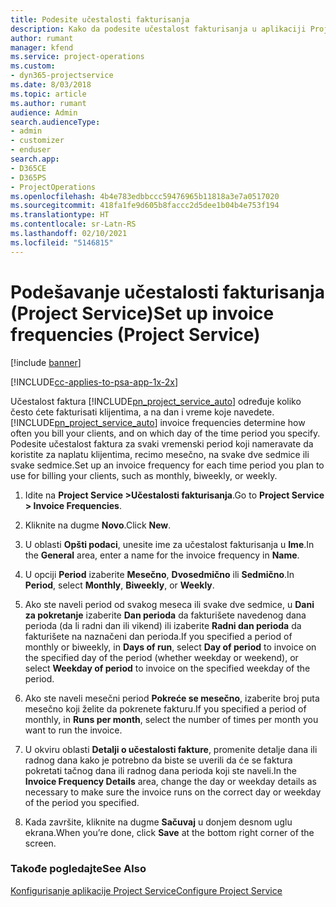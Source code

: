 ```yaml
---
title: Podesite učestalosti fakturisanja
description: Kako da podesite učestalost fakturisanja u aplikaciji Project Service
author: rumant
manager: kfend
ms.service: project-operations
ms.custom:
- dyn365-projectservice
ms.date: 8/03/2018
ms.topic: article
ms.author: rumant
audience: Admin
search.audienceType:
- admin
- customizer
- enduser
search.app:
- D365CE
- D365PS
- ProjectOperations
ms.openlocfilehash: 4b4e783edbbccc59476965b11818a3e7a0517020
ms.sourcegitcommit: 418fa1fe9d605b8faccc2d5dee1b04b4e753f194
ms.translationtype: HT
ms.contentlocale: sr-Latn-RS
ms.lasthandoff: 02/10/2021
ms.locfileid: "5146815"
---
```

# <a name="set-up-invoice-frequencies-project-service"></a><span data-ttu-id="7fcc2-103">Podešavanje učestalosti fakturisanja (Project Service)</span><span class="sxs-lookup"><span data-stu-id="7fcc2-103">Set up invoice frequencies (Project Service)</span></span>

[!include [banner](../includes/psa-now-project-operations.md)]

[!INCLUDE[cc-applies-to-psa-app-1x-2x](../includes/cc-applies-to-psa-app-1x-2x.md)]

<span data-ttu-id="7fcc2-104">Učestalost faktura [!INCLUDE[pn_project_service_auto](../includes/pn-project-service-auto.md)] određuje koliko često ćete fakturisati klijentima, a na dan i vreme koje navedete.</span><span class="sxs-lookup"><span data-stu-id="7fcc2-104">[!INCLUDE[pn_project_service_auto](../includes/pn-project-service-auto.md)] invoice frequencies determine how often you bill your clients, and on which day of the time period you specify.</span></span> <span data-ttu-id="7fcc2-105">Podesite učestalost faktura za svaki vremenski period koji nameravate da koristite za naplatu klijentima, recimo mesečno, na svake dve sedmice ili svake sedmice.</span><span class="sxs-lookup"><span data-stu-id="7fcc2-105">Set up an invoice frequency for each time period you plan to use for billing your clients, such as monthly, biweekly, or weekly.</span></span>  
  
1.  <span data-ttu-id="7fcc2-106">Idite na **Project Service >Učestalosti fakturisanja**.</span><span class="sxs-lookup"><span data-stu-id="7fcc2-106">Go to **Project Service > Invoice Frequencies**.</span></span>  
  
2.  <span data-ttu-id="7fcc2-107">Kliknite na dugme **Novo**.</span><span class="sxs-lookup"><span data-stu-id="7fcc2-107">Click **New**.</span></span>  
  
3.  <span data-ttu-id="7fcc2-108">U oblasti **Opšti podaci**, unesite ime za učestalost fakturisanja u **Ime**.</span><span class="sxs-lookup"><span data-stu-id="7fcc2-108">In the **General** area, enter a name for the invoice frequency in **Name**.</span></span>  
  
4.  <span data-ttu-id="7fcc2-109">U opciji **Period** izaberite **Mesečno**, **Dvosedmično** ili **Sedmično**.</span><span class="sxs-lookup"><span data-stu-id="7fcc2-109">In **Period**, select **Monthly**, **Biweekly**, or **Weekly**.</span></span>  
  
5.  <span data-ttu-id="7fcc2-110">Ako ste naveli period od svakog meseca ili svake dve sedmice, u **Dani za pokretanje** izaberite **Dan perioda** da fakturišete navedenog dana perioda (da li radni dan ili vikend) ili izaberite **Radni dan perioda** da fakturišete na naznačeni dan perioda.</span><span class="sxs-lookup"><span data-stu-id="7fcc2-110">If you specified a period of monthly or biweekly, in **Days of run**, select **Day of period** to invoice on the specified day of the period (whether weekday or weekend), or select **Weekday of period** to invoice on the specified weekday of the period.</span></span>  
  
6.  <span data-ttu-id="7fcc2-111">Ako ste naveli mesečni period **Pokreće se mesečno**, izaberite broj puta mesečno koji želite da pokrenete fakturu.</span><span class="sxs-lookup"><span data-stu-id="7fcc2-111">If you specified a period of monthly, in **Runs per month**, select the number of times per month you want to run the invoice.</span></span>  
  
7.  <span data-ttu-id="7fcc2-112">U okviru oblasti **Detalji o učestalosti fakture**, promenite detalje dana ili radnog dana kako je potrebno da biste se uverili da će se faktura pokretati tačnog dana ili radnog dana perioda koji ste naveli.</span><span class="sxs-lookup"><span data-stu-id="7fcc2-112">In the **Invoice Frequency Details** area, change the day or weekday details as necessary to make sure the invoice runs on the correct day or weekday of the period you specified.</span></span>  
  
8.  <span data-ttu-id="7fcc2-113">Kada završite, kliknite na dugme **Sačuvaj** u donjem desnom uglu ekrana.</span><span class="sxs-lookup"><span data-stu-id="7fcc2-113">When you’re done, click **Save** at the bottom right corner of the screen.</span></span>  
  
### <a name="see-also"></a><span data-ttu-id="7fcc2-114">Takođe pogledajte</span><span class="sxs-lookup"><span data-stu-id="7fcc2-114">See Also</span></span>  
 [<span data-ttu-id="7fcc2-115">Konfigurisanje aplikacije Project Service</span><span class="sxs-lookup"><span data-stu-id="7fcc2-115">Configure Project Service</span></span>](../psa/configure.md)
